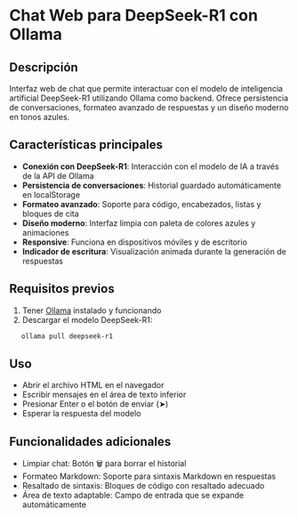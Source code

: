 # Chat Web para DeepSeek-R1 con Ollama

## Descripción

Interfaz web de chat que permite interactuar con el modelo de inteligencia artificial DeepSeek-R1 utilizando Ollama como backend. Ofrece persistencia de conversaciones, formateo avanzado de respuestas y un diseño moderno en tonos azules.

## Características principales

- **Conexión con DeepSeek-R1**: Interacción con el modelo de IA a través de la API de Ollama
- **Persistencia de conversaciones**: Historial guardado automáticamente en localStorage
- **Formateo avanzado**: Soporte para código, encabezados, listas y bloques de cita
- **Diseño moderno**: Interfaz limpia con paleta de colores azules y animaciones
- **Responsive**: Funciona en dispositivos móviles y de escritorio
- **Indicador de escritura**: Visualización animada durante la generación de respuestas

## Requisitos previos

1. Tener [Ollama](https://ollama.com/) instalado y funcionando
2. Descargar el modelo DeepSeek-R1:
```bash
   ollama pull deepseek-r1
```

## Uso

- Abrir el archivo HTML en el navegador
- Escribir mensajes en el área de texto inferior
- Presionar Enter o el botón de enviar (➤)
- Esperar la respuesta del modelo

## Funcionalidades adicionales

- Limpiar chat: Botón 🗑️ para borrar el historial
- Formateo Markdown: Soporte para sintaxis Markdown en respuestas
- Resaltado de sintaxis: Bloques de código con resaltado adecuado
- Área de texto adaptable: Campo de entrada que se expande automáticamente